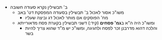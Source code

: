 * ב' תבשילין נקרא סעודה חשובה 
	* משו"כ אסור לאכול ב' תבשילין בסעודה המפסקת דט' באב
		* מח' הפוסקים אם מותר לאכול דג וביצה שעליו
	* ומשו"כ היה ה"א ב**גמ' פסחים** (קיד:) דשני תבשילין בקערת פסח מדאורייתא
		* והלכה דהוא מדרבנן זכר לפסח ולחגיגה, ומשו"כ יש מ"ד שהוא צריך להיות בשר